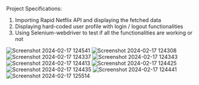 Project Specifications:
1. Importing Rapid Netflix API and displaying the fetched data 
2. Displaying hard-coded user profile with login / logout functionalities
3. Using Selenium-webdriver to test if all the functionalities are working or not 

![Screenshot 2024-02-17 124541](https://github.com/AtharvaSayankar/Netflix_API_Project/assets/124776227/3d8fb976-991f-4b3b-8d6c-2e4d24dd5af3)
![Screenshot 2024-02-17 124308](https://github.com/AtharvaSayankar/Netflix_API_Project/assets/124776227/528b56b9-a648-4860-83b5-bf321ddfd152)
![Screenshot 2024-02-17 124337](https://github.com/AtharvaSayankar/Netflix_API_Project/assets/124776227/39152e1d-aeb1-4cf1-b750-b4aa6e44bdee)
![Screenshot 2024-02-17 124343](https://github.com/AtharvaSayankar/Netflix_API_Project/assets/124776227/47667e66-2db6-41bc-abbd-430c8763168e)
![Screenshot 2024-02-17 124413](https://github.com/AtharvaSayankar/Netflix_API_Project/assets/124776227/5acc721d-0820-43bb-83ca-b558f311e0c0)
![Screenshot 2024-02-17 124425](https://github.com/AtharvaSayankar/Netflix_API_Project/assets/124776227/733aa7cd-b608-43e3-816e-a27c5d93beef)
![Screenshot 2024-02-17 124435](https://github.com/AtharvaSayankar/Netflix_API_Project/assets/124776227/fad96bc4-31fa-48f4-a672-69ce225f1e80)
![Screenshot 2024-02-17 124441](https://github.com/AtharvaSayankar/Netflix_API_Project/assets/124776227/235a8958-4d0b-470f-aeba-6b1282b3ceb4)
![Screenshot 2024-02-17 125514](https://github.com/AtharvaSayankar/Netflix_API_Project/assets/124776227/31f4de13-86f5-49ab-a713-9b25da0b5d48)
